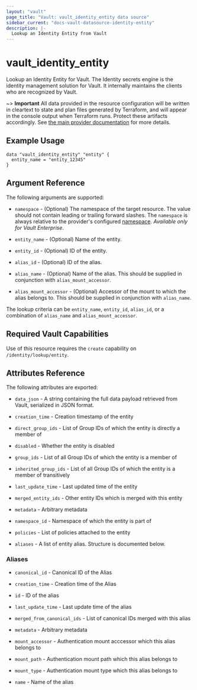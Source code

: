 ```yaml
---
layout: "vault"
page_title: "Vault: vault_identity_entity data source"
sidebar_current: "docs-vault-datasource-identity-entity"
description: |-
  Lookup an Identity Entity from Vault
---
```


# vault\_identity\_entity

Lookup an Identity Entity for Vault. The Identity secrets engine is the identity management solution
for Vault. It internally maintains the clients who are recognized by Vault.

~> **Important** All data provided in the resource configuration will be
written in cleartext to state and plan files generated by Terraform, and
will appear in the console output when Terraform runs. Protect these
artifacts accordingly. See
[the main provider documentation](../index.html)
for more details.

## Example Usage

```hcl
data "vault_identity_entity" "entity" {
  entity_name = "entity_12345"
}
```

## Argument Reference

The following arguments are supported:

* `namespace` - (Optional) The namespace of the target resource.
  The value should not contain leading or trailing forward slashes.
  The `namespace` is always relative to the provider's configured [namespace](/docs/providers/vault#namespace).
  *Available only for Vault Enterprise*.

* `entity_name` - (Optional) Name of the entity.

* `entity_id` - (Optional) ID of the entity.

* `alias_id` - (Optional)  ID of the alias.

* `alias_name` - (Optional)  Name of the alias. This should be supplied in conjunction with
  `alias_mount_accessor`.

* `alias_mount_accessor` - (Optional) Accessor of the mount to which the alias belongs to.
  This should be supplied in conjunction with `alias_name`.

The lookup criteria can be `entity_name`, `entity_id`, `alias_id`, or a combination of
`alias_name` and `alias_mount_accessor`.

## Required Vault Capabilities

Use of this resource requires the `create` capability on `/identity/lookup/entity`.

## Attributes Reference

The following attributes are exported:

* `data_json` - A string containing the full data payload retrieved from
  Vault, serialized in JSON format.

* `creation_time` - Creation timestamp of the entity

* `direct_group_ids` - List of Group IDs of which the entity is directly a member of

* `disabled` - Whether the entity is disabled

* `group_ids` - List of all Group IDs of which the entity is a member of

* `inherited_group_ids` - List of all Group IDs of which the entity is a member of transitively

* `last_update_time` - Last updated time of the entity

* `merged_entity_ids` - Other entity IDs which is merged with this entity

* `metadata` - Arbitrary metadata

* `namespace_id` - Namespace of which the entity is part of

* `policies` - List of policies attached to the entity

* `aliases` - A list of entity alias. Structure is documented below.

### Aliases

* `canonical_id` - Canonical ID of the Alias

* `creation_time` - Creation time of the Alias

* `id` - ID of the alias

* `last_update_time` - Last update time of the alias

* `merged_from_canonical_ids` - List of canonical IDs merged with this alias

* `metadata` - Arbitrary metadata

* `mount_accessor` - Authentication mount acccessor which this alias belongs to

* `mount_path` - Authentication mount path which this alias belongs to

* `mount_type` - Authentication mount type which this alias belongs to

* `name` - Name of the alias
